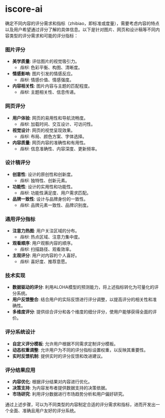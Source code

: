 # iscore-ai


确定不同内容的评分需求和指标（zhibiao，即标准或度量），需要考虑内容的特点以及用户希望通过评分了解的具体信息。以下是针对图片、网页和设计稿等不同内容类型的评分需求和可能的评分指标：

### 图片评分
- **美学质量**: 评估图片的视觉吸引力。
  - *指标*: 色彩平衡、构图、清晰度。
- **情感影响**: 图片引发的情感反应。
  - *指标*: 情感价值、情感强度。
- **内容相关性**: 图片内容与主题的匹配程度。
  - *指标*: 主题相关性、信息传递。

### 网页评分
- **用户体验**: 网页的易用性和导航流畅度。
  - *指标*: 加载时间、交互设计、可访问性。
- **视觉设计**: 网页的视觉呈现效果。
  - *指标*: 布局、颜色方案、字体选择。
- **内容质量**: 网页内容的准确性和有用性。
  - *指标*: 信息准确性、内容深度、更新频率。

### 设计稿评分
- **创意性**: 设计的原创性和创新度。
  - *指标*: 独特性、创新元素。
- **功能性**: 设计的实用性和功能性。
  - *指标*: 功能性满足度、用户需求匹配。
- **品牌一致性**: 设计与品牌身份的一致性。
  - *指标*: 品牌元素一致性、品牌识别度。

### 通用评分指标
- **注意力热图**: 用户关注区域的分布。
  - *指标*: 热点区域、注意力集中度。
- **观看顺序**: 用户观察内容的顺序。
  - *指标*: 扫描路径、观看效率。
- **主观评分**: 用户对内容的个人喜好。
  - *指标*: 喜好度、推荐意愿。

### 技术实现
- **数据驱动的评分**: 利用ALOHA模型的预测能力，将上述指标转化为可量化的评分系统。
- **用户反馈整合**: 结合用户的实际反馈进行评分调整，以提高评分的相关性和准确性。
- **多维度评分**: 提供综合评分和各个维度的细分评分，使用户能够获得全面的评价。

### 评分系统设计
- **自定义评分模板**: 允许用户根据不同需求定制评分模板。
- **动态权重调整**: 允许用户为不同的评分指标设置权重，以反映其重要性。
- **实时反馈机制**: 提供实时的评分反馈和改进建议。

### 评分结果应用
- **内容优化**: 根据评分结果对内容进行优化。
- **决策支持**: 为内容发布者提供数据支持的决策依据。
- **市场研究**: 利用评分数据进行市场趋势分析和用户偏好研究。

通过上述步骤，可以为不同类型的内容制定合适的评分需求和指标，进而开发出一个全面、准确且用户友好的评分系统。




